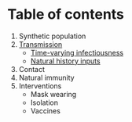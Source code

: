 # Table of contents

1. Synthetic population
2. [Transmission](transmission.md)
    - [Time-varying infectiousness](time-varying-infectiousness.md)
    - [Natural history inputs](natural-history-inputs.md)
3. Contact
4. Natural immunity
5. Interventions
    - Mask wearing
    - Isolation
    - Vaccines
